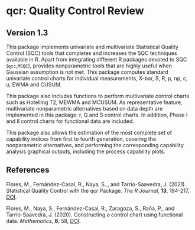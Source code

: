 # qcr: Quality Control Review

## Version 1.3

This package implements univariate and multivariate Statistical Quality Control (SQC) tools that completes and increases the SQC techniques available in R.
Apart from integrating different R packages devoted to SQC (`qcc`,`MSQC`), provides nonparametric tools that are highly useful when Gaussian assumption is not met. 
This package computes standard univariate control charts for individual measurements, X-bar, S, R, p, np, c, u, EWMA and CUSUM.


This package also includes functions to perform multivariate control charts such as Hotelling T2, MEWMA and MCUSUM. 
As representative feature, multivariate nonparametric alternatives based on data depth are implemented in this package: r, Q and S control charts. 
In addition, Phase I and II control charts for functional data are included. 

This package also allows the estimation of the most complete set of capability indices from first to fourth generation, covering the nonparametric alternatives, and performing the corresponding capability analysis graphical outputs, including the process capability plots.


## References

Flores, M., Fernández-Casal, R., Naya, S.., and Tarrío-Saavedra, J. (2021). Statistical Quality Control with the qcr Package. *The R Journal*, **13**, 194-217, [DOI](https://doi.org/10.32614/RJ-2021-034). 

Flores, M., Naya, S., Fernández-Casal, R., Zaragoza, S., Raña, P., and Tarrío-Saavedra, J. (2020). Constructing a control chart using functional data. *Mathematics*, **8**, 58,
[DOI](https://doi.org/10.3390/math8010058).

